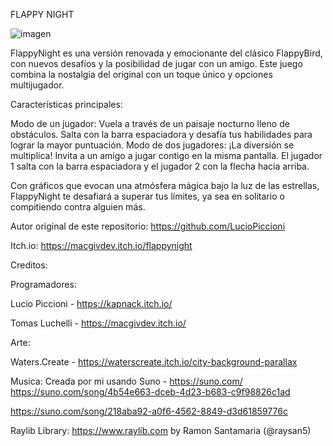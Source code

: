 
FLAPPY NIGHT

![imagen](https://github.com/user-attachments/assets/74da4346-adab-4f4f-8ab2-c20c6b4bb5ca)


FlappyNight es una versión renovada y emocionante del clásico FlappyBird, con nuevos desafíos y la posibilidad de jugar con un amigo. 
Este juego combina la nostalgia del original con un toque único y opciones multijugador.

Características principales:

Modo de un jugador: Vuela a través de un paisaje nocturno lleno de obstáculos. Salta con la barra espaciadora y desafía tus habilidades para lograr la mayor puntuación.
Modo de dos jugadores: ¡La diversión se multiplica! Invita a un amigo a jugar contigo en la misma pantalla. El jugador 1 salta con la barra espaciadora y el jugador 2 con la flecha hacia arriba. 

Con gráficos que evocan una atmósfera mágica bajo la luz de las estrellas, FlappyNight te desafiará a superar tus límites, ya sea en solitario o compitiendo contra alguien más. 

Autor original de este repositorio: https://github.com/LucioPiccioni 

Itch.io: https://macgivdev.itch.io/flappynight

Creditos:

Programadores:

Lucio Piccioni - https://kapnack.itch.io/

Tomas Luchelli - https://macgivdev.itch.io/

Arte:

Waters.Create - https://waterscreate.itch.io/city-background-parallax

Musica:
Creada por mi usando Suno - https://suno.com/
https://suno.com/song/4b54e663-dceb-4d23-b683-c9f98826c1ad

https://suno.com/song/218aba92-a0f6-4562-8849-d3d61859776c

Raylib Library: https://www.raylib.com by Ramon Santamaria (@raysan5)

